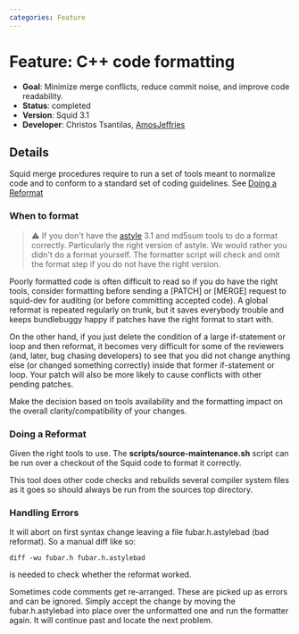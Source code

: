 ```yaml
---
categories: Feature
---
```

# Feature: C++ code formatting

- **Goal**: Minimize merge conflicts, reduce commit noise, and improve
    code readability.
- **Status**: completed
- **Version**: Squid 3.1
- **Developer**: Christos Tsantilas,
[AmosJeffries](/AmosJeffries)

## Details

Squid merge procedures require to run a set of tools meant to normalize
code and to conform to a standard set of coding guidelines.
See [Doing a Reformat](#doing-a-reformat)

### When to format

> :warning:
    If you don't have the [astyle](http://astyle.sourceforge.net/) 3.1 and
    md5sum tools to do a format
    correctly. Particularly the right version of astyle. We would rather
    you didn't do a format yourself. The formatter script will check and
    omit the format step if you do not have the right version.

Poorly formatted code is often difficult to read so if you do have the
right tools, consider formatting before sending a \[PATCH\] or \[MERGE\]
request to squid-dev for auditing (or before committing accepted code).
A global reformat is repeated regularly on trunk, but it saves everybody
trouble and keeps bundlebuggy happy if patches have the right format to
start with.

On the other hand, if you just delete the condition of a large
if-statement or loop and then reformat, it becomes very difficult for
some of the reviewers (and, later, bug chasing developers) to see that
you did not change anything else (or changed something correctly) inside
that former if-statement or loop. Your patch will also be more likely to
cause conflicts with other pending patches.

Make the decision based on tools availability and the formatting impact
on the overall clarity/compatibility of your changes.

### Doing a Reformat

Given the right tools to use. The **scripts/source-maintenance.sh**
script can be run over a checkout of the Squid code to format it
correctly.

This tool does other code checks and rebuilds several compiler system
files as it goes so should always be run from the sources top directory.

### Handling Errors

It will abort on first syntax change leaving a file fubar.h.astylebad
(bad reformat). So a manual diff like so:

    diff -wu fubar.h fubar.h.astylebad

is needed to check whether the reformat worked.

Sometimes code comments get re-arranged. These are picked up as errors
and can be ignored. Simply accept the change by moving the
fubar.h.astylebad into place over the unformatted one and run the
formatter again. It will continue past and locate the next problem.

